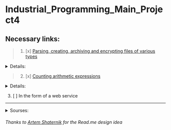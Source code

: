 # Industrial_Programming_Main_Project4
## Necessary links:
>1. [x] [Parsing, creating, archiving and encrypting files of various types](https://github.com/Davidoose/Industrial_Programming_Main_Project/tree/master/src/main/java/org/example/fileProcessing)
<details>
    <summary>Details:</summary>
    
   #### Parsing and writing
   * [x] [.json](https://github.com/Davidoose/Industrial_Programming_Main_Project/blob/master/src/main/java/org/example/fileProcessing/JSONparser.java)
   * [x] [.xml](https://github.com/Davidoose/Industrial_Programming_Main_Project/blob/master/src/main/java/org/example/fileProcessing/XMLparser.java)
   * [x] [.txt](https://github.com/Davidoose/Industrial_Programming_Main_Project/blob/master/src/main/java/org/example/fileProcessing/TXTparser.java)
   #### Encryption
   * [x] [.zip](https://github.com/Davidoose/Industrial_Programming_Main_Project/blob/master/src/main/java/org/example/fileProcessing/JSONparser.java)
   #### 
   * [x] DES/ECB/PKCS5Padding
  </details>
  
  >2. [x] [Counting arithmetic expressions](https://github.com/Davidoose/Industrial_Programming_Main_Project/blob/master/src/main/java/org/example/expProcessing/ProccesExp.java)
 
 <details>
    <summary>Details:</summary>
    
   #### Parsing expressions
   * [x] [Own implementation](https://github.com/Davidoose/Industrial_Programming_Main_Project/blob/master/src/main/java/org/example/expProcessing/ProccesExp.java)
   * [x] [Library "exp4j"](https://github.com/Davidoose/Industrial_Programming_Main_Project/blob/master/src/main/java/org/example/expProcessing/ProccesExpByLib.java)
  </details>
  
  3. [ ] In the form of a web service
---
<details>
    <summary>Sourses:</summary>
    
   [Parse HTML](https://www.youtube.com/watch?v=ONfqhT_oua4) && [link](https://youtu.be/8zYrZRju9jI)(YouTube)
  </details>
 
 ###### Thanks to [Artem Shaternik](https://github.com/ArtsiomShatsernik/3rd-semester-java-project) for the Read.me design idea
